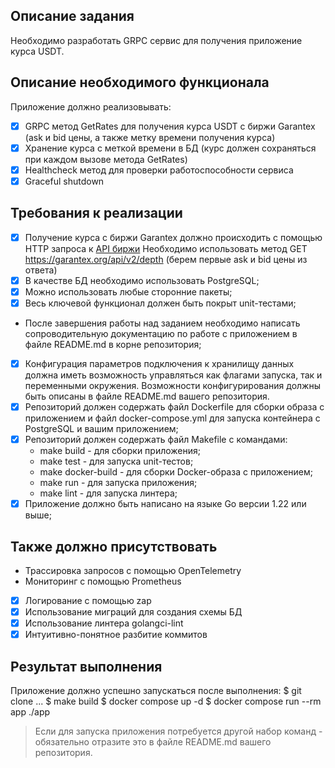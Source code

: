 ## Описание задания

Необходимо разработать GRPC сервис для получения приложение курса USDT.

## Описание необходимого функционала

Приложение должно реализовывать:
- [x] GRPC метод GetRates для получения курса USDT с биржи Garantex (ask и bid цены, а также метку времени получения курса)
- [x] Хранение курса с меткой времени в БД (курс должен сохраняться при каждом вызове метода GetRates)
- [x] Healthcheck метод для проверки работоспособности сервиса
- [x] Graceful shutdown

## Требования к реализации
- [x] Получение курса с биржи Garantex должно происходить с помощью HTTP запроса к
  [API биржи](https://garantexio.github.io/#market-data)
  Необходимо использовать метод GET https://garantex.org/api/v2/depth (берем первые ask и bid цены из ответа)
- [x] В качестве БД необходимо использовать PostgreSQL;
- [x] Можно использовать любые сторонние пакеты;
- [x] Весь ключевой функционал должен быть покрыт unit-тестами;
- После завершения работы над заданием необходимо написать сопроводительную документацию по работе
  с приложением в файле README.md в корне репозитория;
- [x] Конфигурация параметров подключения к хранилищу данных должна иметь возможность управляться как флагами запуска,
  так и переменными окружения. Возможности конфигурирования должны быть описаны в файле README.md вашего репозитория.
- [x] Репозиторий должен содержать файл Dockerfile для сборки образа с приложением и файл docker-compose.yml
  для запуска контейнера с PostgreSQL и вашим приложением;
- [x] Репозиторий должен содержать файл Makefile с командами:
    - make build - для сборки приложения;
    - make test - для запуска unit-тестов;
    - make docker-build - для сборки Docker-образа с приложением;
    - make run - для запуска приложения;
    - make lint - для запуска линтера;
- [x] Приложение должно быть написано на языке Go версии 1.22 или выше;

## Также должно присутствовать
- Трассировка запросов с помощью OpenTelemetry
- Мониторинг с помощью Prometheus
- [x] Логирование с помощью zap
- [x] Использование миграций для создания схемы БД
- [x] Использование линтера golangci-lint
- [x] Интуитивно-понятное разбитие коммитов

## Результат выполнения
Приложение должно успешно запускаться после выполнения:
$ git clone ...
$ make build
$ docker compose up -d
$ docker compose run --rm app ./app


> Если для запуска приложения потребуется другой набор команд - обязательно отразите это в файле README.md вашего репозитория.
